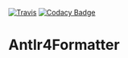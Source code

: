 [![Travis](https://api.travis-ci.org/teverett/Antlr4Formatter.png)](https://travis-ci.org/teverett/Antlr4Formatter)
[![Codacy Badge](https://api.codacy.com/project/badge/Grade/9ddedc7bd39e4d918898e0a6590373b2)](https://www.codacy.com/app/teverett/Antlr4Formatter_2?utm_source=github.com&amp;utm_medium=referral&amp;utm_content=teverett/Antlr4Formatter&amp;utm_campaign=Badge_Grade)

# Antlr4Formatter

